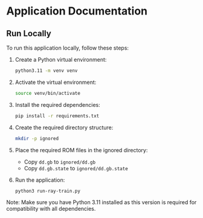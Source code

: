 # Application Documentation

## Run Locally

To run this application locally, follow these steps:

1. Create a Python virtual environment:
   ```bash
   python3.11 -m venv venv
   ```

2. Activate the virtual environment:
   ```bash
   source venv/bin/activate
   ```

3. Install the required dependencies:
   ```bash
   pip install -r requirements.txt
   ```

4. Create the required directory structure:
   ```bash
   mkdir -p ignored
   ```

5. Place the required ROM files in the ignored directory:
   - Copy `dd.gb` to `ignored/dd.gb`
   - Copy `dd.gb.state` to `ignored/dd.gb.state`

6. Run the application:
   ```bash
   python3 run-ray-train.py
   ```

Note: Make sure you have Python 3.11 installed as this version is required for compatibility with all dependencies.
